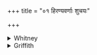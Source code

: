 +++
title = "०१ हिरण्यवर्णाः शुचयः"

+++

<details><summary>Whitney</summary>

### Translation
1. Of golden color, clean (*śúci*), purifying, in whom \[was\] born  
Savitar, in whom Agni; who, of beauteous color, assumed Agni as  
embryo—let those waters be weal, pleasant to us.

### Notes
⌊in c, for *dadhiré,* better, 'conceived'?⌋ TS. and MS. read in **b**  
*jātáḥ kaśyápo yā́sv índraḥ;* and Ppp. agrees with them; MP. has *agníḥ*  
instead of *índraḥ*. In **c** TS. MS. give *vírūpās* for *suvarṇās;* and  
TS. omits *yā́s*, and hence has *dadhire* (unaccented); MS. puts *yā́s*  
after *agním.* MP. offers *te* for *nas* in **d**. ⌊As to *savitṛ* =  
*kaśyapa,* cf. Bloomfield, AJP. xvii. 403.⌋
</details>

<details><summary>Griffith</summary>

May they, the golden-hued, the bright, the splendid, they wherein Savitar was born and Agni, They who took Agni as a germ, fair-coloured, the Waters, bring felicity and bless us!
</details>
